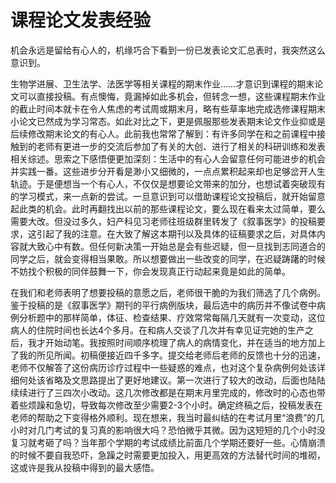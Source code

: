 # 课程论文发表经验

机会永远是留给有心人的，机缘巧合下看到一份已发表论文汇总表时，我突然这么意识到。

生物学进展、卫生法学、法医学等相关课程的期末作业……才意识到课程的期末论文可以直接投稿。有点懊悔，竟漏掉如此多机会，但转念一想，这些课程期末作业的截止时间本就卡在令人焦虑的考试周或期末月，略有些草率地完成选修课程期末小论文已然成为学习常态。如此对比之下，更是佩服那些发表期末论文作业抑或是后续修改期末论文的有心人。此前我也常常了解到：有许多同学在和之前课程中接触到的老师有更进一步的交流后参加了有关的大创、进行了相关的科研训练和发表相关综述。思索之下感悟便更加深刻：生活中的有心人会留意任何可能进步的机会并实践一番。这些进步分开看是渺小又细微的，一点点累积起来却也足够岔开人生轨迹。于是便想当一个有心人，不仅仅是想要论文带来的加分，也想试着突破现有的学习模式，来一点新的尝试。一旦意识到可以借助课程论文投稿后，就开始留意起此类的机会。此时再翻找出以前的那些课程论文，要么现在看来太过简单，要么需要大改。但没过多久，妇产科见习老师往班级群里转发了《叙事医学》的投稿要求，这引起了我的注意。在大致了解这本期刊以及具体的征稿要求之后，对具体内容就大致心中有数。但任何新决策一开始总是会有些迟疑，但一旦找到志同道合的同学之后，就会变得相当果敢。所以想要做出一些改变的同学，在迟疑踌躇的时候不妨找个积极的同伴鼓舞一下，你会发现真正行动起来竟是如此的简单。

在我们和老师表明了想要投稿的意愿之后，老师很干脆的为我们筛选了几个病例。鉴于投稿的是《叙事医学》期刊的平行病例版块，最后选中的病历并不像试卷中病例分析题中的那样简单，体征、检查结果、疗效常常每隔几天就有一次变动，这位病人的住院时间也长达4个多月。在和病人交谈了几次并有幸见证完她的生产之后，我才开始动笔。我按照时间顺序梳理了病人的病情变化，并在适当的地方加上了我的所见所闻。初稿便接近四千多字。提交给老师后老师的反馈也十分的迅速，老师不仅解答了这份病历诊疗过程中一些疑惑的难点，也对这个复杂病例何处该详细何处该省略及文思路提出了更好地建议。第一次进行了较大的改动，后面也陆陆续续进行了三四次小改动。这几次修改都是在期末月里完成的，修改时的心态也带着些烦躁和急切，导致每次修改至少需要2-3个小时。确定终稿之后，投稿发表在老师的帮助之下变得格外顺利。现在想来，我当时最纠结的在考试月里“浪费”的几小时对几门考试的复习真的影响很大吗？恐怕微乎其微。因为这短短的几个小时没复习就考砸了吗？当年那个学期的考试成绩比前面几个学期还要好一些。心情崩溃的时候不要自我恐吓，急躁之时需要更加投入，用更高效的方法替代时间的堆砌，这或许是我从投稿中得到的最大感悟。